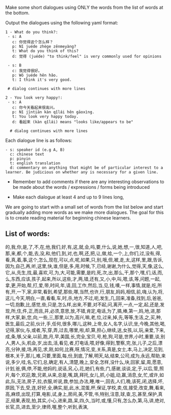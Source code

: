 Make some short dialogues using ONLY the words from the list of words at the bottom. 

Output the dialogues using the following yaml format:

```
1 - What do you think?:
 - s: A
   c: 你觉得这个怎么样？
   p: Nǐ juéde zhège zěnmeyàng?
   t: What do you think of this?
   d: 觉得 (juéde) "to think/feel" is very commonly used for opinions

 - s: B
   c: 我觉得很好。
   p: Wǒ juéde hěn hǎo.
   t: I think it's very good.
   
 # dialog continues with more lines

2 - You look very happy!:
 - s: A
   c: 你今天看起来很高兴。
   p: Nǐ jīntiān kàn qǐlái hěn gāoxìng.
   t: You look very happy today.
   d: 看起来 (kàn qǐlái) means "looks like/appears to be"
   
  # dialog continues with more lines
```

Each dialogue line is as follows: 
```
- s: speaker id (e.g A, B)
  c: chinese text
  p: pinyin
  t: english translation
  d: commentary on anything that might be of particular interest to a learner. Be judicious on whether any is necessary for a given line.
```

- Remember to add comments if there are any interesting observations to be made about the words / expressions / forms being introduced

- Make each dialogue at least 4 and up to 9 lines long, 

We are going to start with a small set of words from the list below and start gradually adding more words as we make more dialogues. The goal for this is to create reading material for beginning chinese learners.

List of words:
-----
的,我,你,是,了,不,在,他,我们,好,有,这,就,会,吗,要,什么,说,她,想,一,很,知道,人,吧,那,来,都,个,能,去,没,和,他们,到,对,也,啊,还,把,让,做,给,一个,上,你们,过,没有,得,看,真,着,事,这个,怎么,现在,可以,点,呢,如果,只,别,哦,但,被,走,太,这样,里,跟,告诉,因为,自己,再,听,这里,快,谁,但是,多,用,时候,下,已经,谢谢,为什么,觉得,天,像,这么,它,从,先生,找,最,喜欢,可,为,大,可能,需要,是的,死,次,出,那么,干,那个,嘿,们,话,而,么,东西,应该,孩子,起来,所以,这些,才,两,错,还有,又,小,中,叫,嗯,该,等,问题,一起,拿,更,开始,帮,打,爱,带,时间,年,请,回,工作,然后,当,见,钱,噢,一样,事情,就是,吃,所有,开,一下,家,非常,看到,希望,那些,哪,当然,也许,行,朋友,妈妈,相信,前,嗨,认为,将,这儿,今天,明白,一直,看看,车,时,杀,地方,不过,呃,发生,几,回来,准备,找到,后,爸爸,一切,抱歉,比,感觉,些,只是,怎么样,出来,不要,对不起,问,离开,一点,一定,起,还是,发现,所,住,件,正,而且,并,必须,意思,放,不错,肯定,电话,为了,搞,棒,第一,妈,地,进,那样,大家,新,您,向,一些,三,那里,以为,高兴,嘛,老,位,过来,掉,先,等等,生活,之,买,种,医生,最后,之前,伙计,手,任何,很多,哪儿,这种,上帝,女人,名字,认识,坐,今晚,其他,喝,记得,家伙,与,或者,写,穿,弄,过去,哪里,啦,却,算,担心,继续,送,女孩,以,玩,亲爱,下来,成,条,够,父亲,以前,跑,月,早,美国,长,完全,宝贝,号,枪,狗,可是,世界,小时,重要,谈,别人,男人,头,机会,岁,出去,活,看见,者,打电话,喂,好像,得到,警察,完,张,儿子,之后,漂亮,分钟,接,场,再见,求,刚,如何,比赛,呀,情况,变,关系,真是,女士,本,马上,决定,见到,根本,关于,那儿,难,只要,里面,每,份,到底,了解,明天,站,结束,公司,成为,永远,帮助,来说,多少,哇,名,它们,总,确定,有人,清楚,晚上,安全,怎样,没什么,块,回家,留,周,愿意,计划,爸,俩,停,不能,他妈的,说话,另,心,花,她们,有些,门,感谢,谈谈,定,于,以后,管,照片,每个,欢迎,敢,兄弟,从来,总是,嘴,跳,拜托,女儿,抓,小姐,动,赢,消息,女,忙,或许,如此,队,无法,房子,拉,衣服,听说,救,参加,办法,睡,唯一,回去,人们,晚,该死,闭,选择,坏,原因,下去,受,连,好好,全,确实,挺,此,水,混蛋,杯,保证,学校,卖,信,接受,改变,舞,看来,高,麻烦,出现,打算,电影,试,身上,房间,美,不管,书,特别,注意,球,查,忘,甚至,保护,真正,结果,表现,拍,其实,小心,进来,路,呆,四,久,当时,或,懂,只有,怎么办,第,马,讲,绝对,长官,员,进去,至少,律师,喔,整个,听到,表演,
